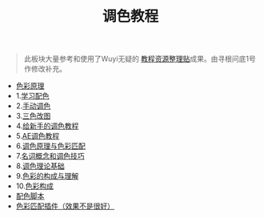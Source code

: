 ﻿---
title: 调色教程
---

> 此板块大量参考和使用了Wuyi无疑的 [教程资源整理贴](https://tieba.baidu.com/p/5405972673)成果。由寻根问底1号作修改补充。

- [色彩原理](https://tieba.baidu.com/p/3744776962)
- 1.[学习配色](https://www.bilibili.com/video/av7455083/)
- 2.[手动调色](https://www.bilibili.com/video/av3038600/)
- 3.[三色改图](https://tieba.baidu.com/p/2554359727)
- 4.[给新手的调色教程](https://www.bilibili.com/video/av2710706/)
- 5.[AE调色教程](http://v.youku.com/v_show/id_XMjc1OTk5MTYw.html)
- 6.[调色原理与色彩匹配](http://v.youku.com/v_show/id_XMjY0NTM0Mzgw.html)
- 7.[名词概念和调色技巧](http://www.bilibili.com/read/cv74166)
- 8.[调色理论基础](http://www.bilibili.com/read/cv144290)
- 9.[色彩的构成与理解](https://tieba.baidu.com/p/3744776962)
- 10.[色彩构成](https://www.bilibili.com/video/av7800771/)
- [配色脚本](https://tieba.baidu.com/p/4572276701)
- [色彩匹配插件（效果不是很好）](http://tieba.baidu.com/p/5343546809)
